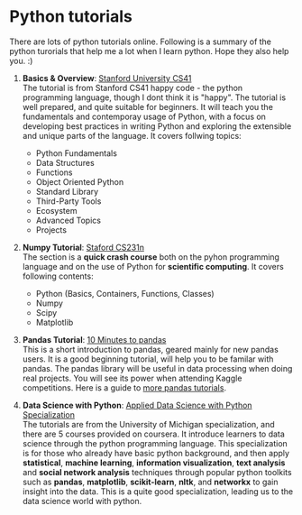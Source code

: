 # Python tutorials 
There are lots of python tutorials online. Following is a summary of the python turorials that help me a lot when I learn python. Hope they also help you. :)

1. **Basics & Overview**: [Stanford University CS41](http://stanfordpython.com/) <br/>
The tutorial is from Stanford CS41 happy code - the python programming language, though I dont think it is "happy". The tutorial is well prepared, and quite suitable for beginners. It will teach you the fundamentals and contemporay usage of Python, with a focus on developing best practices in writing Python and exploring the extensible and unique parts of the language. It covers follwing topics: 
    * Python Fundamentals
    * Data Structures
    * Functions
    * Object Oriented Python
    * Standard Library
    * Third-Party Tools
    * Ecosystem
    * Advanced Topics 
    * Projects

2. **Numpy Tutorial**: [Staford CS231n](http://cs231n.github.io/python-numpy-tutorial/) <br/>
The section is a **quick crash course** both on the pyhon programming language and on the use of Python for **scientific computing**.
It covers following contents:
    * Python (Basics, Containers, Functions, Classes)
    * Numpy 
    * Scipy
    * Matplotlib

3. **Pandas Tutorial**: [10 Minutes to pandas](https://pandas.pydata.org/pandas-docs/stable/10min.html)<br/>
This is a short introduction to pandas, geared mainly for new pandas users. It is a good beginning tutorial, will help you to be familar with pandas. The pandas library will be useful in data processing when doing real projects. You will see its power when attending Kaggle competitions. Here is a guide to [more pandas tutorials](https://pandas.pydata.org/pandas-docs/stable/tutorials.html). 

4. **Data Science with Python**: [Applied Data Science with Python Specialization](https://www.coursera.org/specializations/data-science-python)<br/>
The tutorials are from the University of Michigan specialization, and there are 5 courses provided on coursera. It introduce learners to data science through the python programming language. This specialization is for those who already have basic python background, and then apply **statistical**, **machine learning**, **information visualization**, **text analysis** and **social network analysis** techniques through popular python toolkits such as **pandas**, **matplotlib**, **scikit-learn**, **nltk**, and **networkx** to gain insight into the data. This is a quite good specialization, leading us to the data science world with python. 


